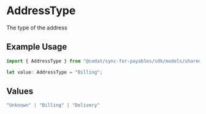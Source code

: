 # AddressType

The type of the address

## Example Usage

```typescript
import { AddressType } from "@codat/sync-for-payables/sdk/models/shared";

let value: AddressType = "Billing";
```

## Values

```typescript
"Unknown" | "Billing" | "Delivery"
```